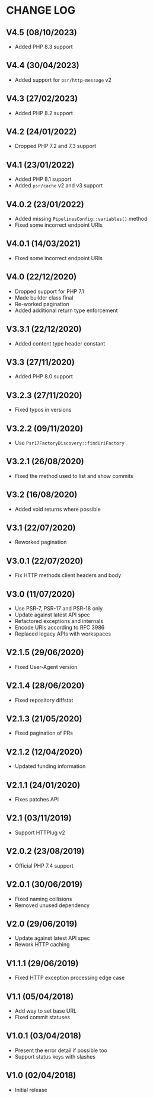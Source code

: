CHANGE LOG
==========


## V4.5 (08/10/2023)

* Added PHP 8.3 support


## V4.4 (30/04/2023)

* Added support for `psr/http-message` v2


## V4.3 (27/02/2023)

* Added PHP 8.2 support


## V4.2 (24/01/2022)

* Dropped PHP 7.2 and 7.3 support


## V4.1 (23/01/2022)

* Added PHP 8.1 support
* Added `psr/cache` v2 and v3 support


## V4.0.2 (23/01/2022)

* Added missing `PipelinesConfig::variables()` method
* Fixed some incorrect endpoint URIs


## V4.0.1 (14/03/2021)

* Fixed some incorrect endpoint URIs


## V4.0 (22/12/2020)

* Dropped support for PHP 7.1
* Made builder class final
* Re-worked pagination
* Added additional return type enforcement


## V3.3.1 (22/12/2020)

* Added content type header constant


## V3.3 (27/11/2020)

* Added PHP 8.0 support


## V3.2.3 (27/11/2020)

* Fixed typos in versions


## V3.2.2 (09/11/2020)

* Use `Psr17FactoryDiscovery::findUriFactory`


## V3.2.1 (26/08/2020)

* Fixed the method used to list and show commits


## V3.2 (16/08/2020)

* Added void returns where possible


## V3.1 (22/07/2020)

* Reworked pagination


## V3.0.1 (22/07/2020)

* Fix HTTP methods client headers and body


## V3.0 (11/07/2020)

* Use PSR-7, PSR-17 and PSR-18 only
* Update against latest API spec
* Refactored exceptions and internals
* Encode URIs according to RFC 3986
* Replaced legacy APIs with workspaces


## V2.1.5 (29/06/2020)

* Fixed User-Agent version


## V2.1.4 (28/06/2020)

* Fixed repository diffstat


## V2.1.3 (21/05/2020)

* Fixed pagination of PRs


## V2.1.2 (12/04/2020)

* Updated funding information


## V2.1.1 (24/01/2020)

* Fixes patches API


## V2.1 (03/11/2019)

* Support HTTPlug v2


## V2.0.2 (23/08/2019)

* Official PHP 7.4 support


## V2.0.1 (30/06/2019)

* Fixed naming collisions
* Removed unused dependency


## V2.0 (29/06/2019)

* Update against latest API spec
* Rework HTTP caching


## V1.1.1 (29/06/2019)

* Fixed HTTP exception processing edge case


## V1.1 (05/04/2018)

* Add way to set base URL
* Fixed commit statuses


## V1.0.1 (03/04/2018)

* Present the error detail if possible too
* Support status keys with slashes


## V1.0 (02/04/2018)

* Initial release
